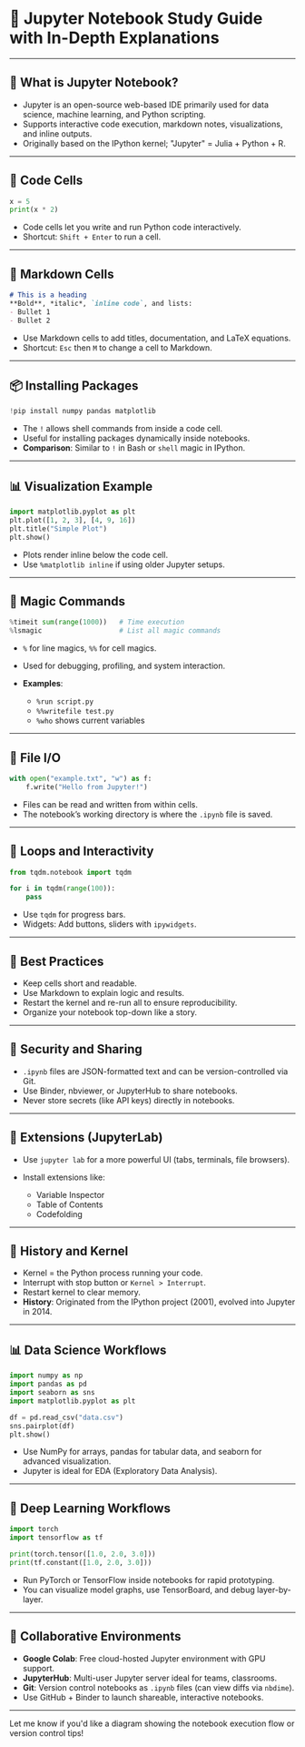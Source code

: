 # 📓 Jupyter Notebook Study Guide with In-Depth Explanations

---


## 🧱 What is Jupyter Notebook?

* Jupyter is an open-source web-based IDE primarily used for data science, machine learning, and Python scripting.
* Supports interactive code execution, markdown notes, visualizations, and inline outputs.
* Originally based on the IPython kernel; "Jupyter" = Julia + Python + R.

---

## 🧮 Code Cells

```python
x = 5
print(x * 2)
```

* Code cells let you write and run Python code interactively.
* Shortcut: `Shift + Enter` to run a cell.

---

## 📝 Markdown Cells

```markdown
# This is a heading
**Bold**, *italic*, `inline code`, and lists:
- Bullet 1
- Bullet 2
```

* Use Markdown cells to add titles, documentation, and LaTeX equations.
* Shortcut: `Esc` then `M` to change a cell to Markdown.

---

## 📦 Installing Packages

```python
!pip install numpy pandas matplotlib
```

* The `!` allows shell commands from inside a code cell.
* Useful for installing packages dynamically inside notebooks.
* **Comparison**: Similar to `!` in Bash or `shell` magic in IPython.

---

## 📊 Visualization Example

```python
import matplotlib.pyplot as plt
plt.plot([1, 2, 3], [4, 9, 16])
plt.title("Simple Plot")
plt.show()
```

* Plots render inline below the code cell.
* Use `%matplotlib inline` if using older Jupyter setups.

---

## 🧵 Magic Commands

```python
%timeit sum(range(1000))   # Time execution
%lsmagic                   # List all magic commands
```

* `%` for line magics, `%%` for cell magics.
* Used for debugging, profiling, and system interaction.
* **Examples**:

  * `%run script.py`
  * `%%writefile test.py`
  * `%who` shows current variables

---

## 📁 File I/O

```python
with open("example.txt", "w") as f:
    f.write("Hello from Jupyter!")
```

* Files can be read and written from within cells.
* The notebook’s working directory is where the `.ipynb` file is saved.

---

## 🔁 Loops and Interactivity

```python
from tqdm.notebook import tqdm

for i in tqdm(range(100)):
    pass
```

* Use `tqdm` for progress bars.
* Widgets: Add buttons, sliders with `ipywidgets`.

---

## 🧪 Best Practices

* Keep cells short and readable.
* Use Markdown to explain logic and results.
* Restart the kernel and re-run all to ensure reproducibility.
* Organize your notebook top-down like a story.

---

## 🔐 Security and Sharing

* `.ipynb` files are JSON-formatted text and can be version-controlled via Git.
* Use Binder, nbviewer, or JupyterHub to share notebooks.
* Never store secrets (like API keys) directly in notebooks.

---

## 🔧 Extensions (JupyterLab)

* Use `jupyter lab` for a more powerful UI (tabs, terminals, file browsers).
* Install extensions like:

  * Variable Inspector
  * Table of Contents
  * Codefolding

---

## 🧠 History and Kernel

* Kernel = the Python process running your code.
* Interrupt with stop button or `Kernel > Interrupt`.
* Restart kernel to clear memory.
* **History**: Originated from the IPython project (2001), evolved into Jupyter in 2014.

---

## 📊 Data Science Workflows

```python
import numpy as np
import pandas as pd
import seaborn as sns
import matplotlib.pyplot as plt

df = pd.read_csv("data.csv")
sns.pairplot(df)
plt.show()
```

* Use NumPy for arrays, pandas for tabular data, and seaborn for advanced visualization.
* Jupyter is ideal for EDA (Exploratory Data Analysis).

---

## 🤖 Deep Learning Workflows

```python
import torch
import tensorflow as tf

print(torch.tensor([1.0, 2.0, 3.0]))
print(tf.constant([1.0, 2.0, 3.0]))
```

* Run PyTorch or TensorFlow inside notebooks for rapid prototyping.
* You can visualize model graphs, use TensorBoard, and debug layer-by-layer.

---

## 🤝 Collaborative Environments

* **Google Colab**: Free cloud-hosted Jupyter environment with GPU support.
* **JupyterHub**: Multi-user Jupyter server ideal for teams, classrooms.
* **Git**: Version control notebooks as `.ipynb` files (can view diffs via `nbdime`).
* Use GitHub + Binder to launch shareable, interactive notebooks.

---

Let me know if you'd like a diagram showing the notebook execution flow or version control tips!
